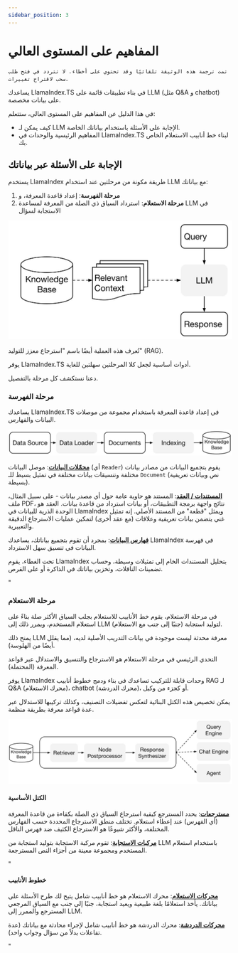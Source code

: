 ```yaml
---
sidebar_position: 3
---
```


# المفاهيم على المستوى العالي

`تمت ترجمة هذه الوثيقة تلقائيًا وقد تحتوي على أخطاء. لا تتردد في فتح طلب سحب لاقتراح تغييرات.`

يساعدك LlamaIndex.TS في بناء تطبيقات قائمة على LLM (مثل Q&A و chatbot) على بيانات مخصصة.

في هذا الدليل عن المفاهيم على المستوى العالي، ستتعلم:

- كيف يمكن لـ LLM الإجابة على الأسئلة باستخدام بياناتك الخاصة.
- المفاهيم الرئيسية والوحدات في LlamaIndex.TS لبناء خط أنابيب الاستعلام الخاص بك.

## الإجابة على الأسئلة عبر بياناتك

يستخدم LlamaIndex طريقة مكونة من مرحلتين عند استخدام LLM مع بياناتك:

1. **مرحلة الفهرسة**: إعداد قاعدة المعرفة، و
2. **مرحلة الاستعلام**: استرداد السياق ذي الصلة من المعرفة لمساعدة LLM في الاستجابة لسؤال

![](./_static/concepts/rag.jpg)

تُعرف هذه العملية أيضًا باسم "استرجاع معزز للتوليد" (RAG).

يوفر LlamaIndex.TS أدوات أساسية لجعل كلا المرحلتين سهلتين للغاية.

دعنا نستكشف كل مرحلة بالتفصيل.

### مرحلة الفهرسة

يساعدك LlamaIndex.TS في إعداد قاعدة المعرفة باستخدام مجموعة من موصلات البيانات والفهارس.

![](./_static/concepts/indexing.jpg)

[**محمّلات البيانات**](./modules/high_level/data_loader.md):
موصل البيانات (أي `Reader`) يقوم بتجميع البيانات من مصادر بيانات مختلفة وتنسيقات بيانات مختلفة في تمثيل بسيط للـ `Document` (نص وبيانات تعريفية بسيطة).

[**المستندات / العقد**](./modules/high_level/documents_and_nodes.md): المستند هو حاوية عامة حول أي مصدر بيانات - على سبيل المثال، ملف PDF، نتائج واجهة برمجة التطبيقات، أو بيانات استرداد من قاعدة بيانات. العقد هو الوحدة الذرية للبيانات في LlamaIndex ويمثل "قطعة" من المستند الأصلي. إنه تمثيل غني يتضمن بيانات تعريفية وعلاقات (مع عقد أخرى) لتمكين عمليات الاسترجاع الدقيقة والتعبيرية.

[**فهارس البيانات**](./modules/high_level/data_index.md):
بمجرد أن تقوم بتجميع بياناتك، يساعدك LlamaIndex في فهرسة البيانات في تنسيق سهل الاسترداد.

تحت الغطاء، يقوم LlamaIndex بتحليل المستندات الخام إلى تمثيلات وسيطة، وحساب تضمينات الناقلات، وتخزين بياناتك في الذاكرة أو على القرص.

"

### مرحلة الاستعلام

في مرحلة الاستعلام، يقوم خط الأنابيب للاستعلام بجلب السياق الأكثر صلة بناءً على استعلام المستخدم،
ويمرر ذلك إلى LLM (جنبًا إلى جنب مع الاستعلام) لتوليد استجابة.

يمنح ذلك LLM معرفة محدثة ليست موجودة في بيانات التدريب الأصلية لديه،
(مما يقلل أيضًا من الهلوسة).

التحدي الرئيسي في مرحلة الاستعلام هو الاسترجاع والتنسيق والاستدلال عبر قواعد المعرفة (المحتملة).

يوفر LlamaIndex وحدات قابلة للتركيب تساعدك في بناء ودمج خطوط أنابيب RAG لـ Q&A (محرك الاستعلام)، chatbot (محرك الدردشة)، أو كجزء من وكيل.

يمكن تخصيص هذه الكتل البنائية لتعكس تفضيلات التصنيف، وكذلك تركيبها للاستدلال عبر عدة قواعد معرفة بطريقة منظمة.

![](./_static/concepts/querying.jpg)

#### الكتل الأساسية

[**مسترجعات**](./modules/low_level/retriever.md):
يحدد المسترجع كيفية استرجاع السياق ذي الصلة بكفاءة من قاعدة المعرفة (أي الفهرس) عند إعطاء استعلام.
تختلف منطق الاسترجاع المحددة حسب الفهارس المختلفة، والأكثر شيوعًا هو الاسترجاع الكثيف ضد فهرس الناقل.

[**مركبات الاستجابة**](./modules/low_level/response_synthesizer.md):
تقوم مركبة الاستجابة بتوليد استجابة من LLM باستخدام استعلام المستخدم ومجموعة معينة من أجزاء النص المسترجعة.

"

#### خطوط الأنابيب

[**محركات الاستعلام**](./modules/high_level/query_engine.md):
محرك الاستعلام هو خط أنابيب شامل يتيح لك طرح الأسئلة على بياناتك.
يأخذ استعلامًا بلغة طبيعية ويعيد استجابة، جنبًا إلى جنب مع السياق المرجعي المسترجع والممرر إلى LLM.

[**محركات الدردشة**](./modules/high_level/chat_engine.md):
محرك الدردشة هو خط أنابيب شامل لإجراء محادثة مع بياناتك
(عدة تفاعلات بدلاً من سؤال وجواب واحد).

"
